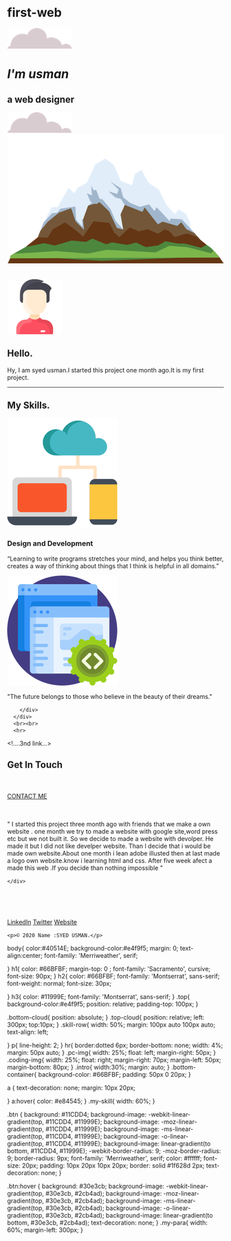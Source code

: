 # first-web
<!DOCTYPE html>
<html lang="en" dir="ltr">

<head>
  <meta charset="utf-8">
  <title> personal website</title>
  <link rel="stylesheet" href="css/styles.css">
  <link rel="icon" href="pencil logo.ai">
  <link href="https://fonts.googleapis.com/css2?family=Merriweather:wght@300&family=Montserrat:ital,wght@1,600&family=Sacramento&display=swap" rel="stylesheet">
</head>

<body>
  <div class="top">
    <img class="top-cloud" src="image/cloud.png" alt="cloud-image">
    <h1><em>I'm usman</em></h1>
    <h2>a web designer</h2>
    <img class="bottom-cloud" src="image/cloud.png" alt="cloud-image">
    <img class="cartoon-img" src="image/mountain.png" alt="mountain-image">

  </div>
  <!.....2nd div contanir .>
  <br><br>
  <div class="middle">
    <div class="middle-container">
      <div class="profile">
        <img src="image/person.png" alt="person-img">
        <h2>Hello.</h2>
        <p class="intro">Hy, I am syed usman.I started this project one month ago.It is my first project.</p>
      </div>
      <hr>
      <div class="skills-row">
        <h2 class="my-skill">My Skills.</h2>
        <div class="skill-row">
          <img class="pc-img" src="image/pc.png" alt="pc-img">
          <h3>Design and Development</h3>
          <p>“Learning to write programs stretches your mind, and helps you think better,<br> creates a way of thinking about things that I think is helpful in all domains.”</p>
        </div>
        <div class="skill-row">
          <img class="coding-img" src="image/coding.png" alt="coding-img">
          <p>"The future belongs to those who believe in the beauty of their dreams." </p>

        </div>
      </div>
      <br><br>
      <hr>

  </div>

<!....3nd link...>
  <div class="bottom">
    <div class="contact-me">
      <h2>Get In Touch</h2><br><br>
      <a class="btn" href="mailto:name@email.com">CONTACT ME</a><br><br><br>
    </div>
    <div class="my-para">
      <p>" I started this project three month ago with friends that we  make a own website .
      one month we try to made a website with google site,word press etc but we not built it.
     So we decide to made a website with devolper. He made it but I did not like develper website.
  Than I decide that i would be made own website.About one month i lean adobe illusted then at last made a logo own website.know i learning html and css.
After five week afect a made this web .If you decide than nothing impossible " </p>

    </div>
  </div>

<br><br>

  <div class="bottom-container">
    <br>
    <a  href="https://www.linkedin.com/">LinkedIn</a>
    <a  href="https://twitter.com/">Twitter</a>
    <a  href="https://www.app.co/">Website</a>

    <p>© 2020 Name :SYED USMAN.</p>
  </div>
  </div>

</body>

</html>
body{
  color:#40514E;
  background-color:#e4f9f5;
  margin: 0;
  text-align:center;
font-family: 'Merriweather', serif;

}
h1{
  color: #66BFBF;
  margin-top: 0 ;
font-family: 'Sacramento', cursive;
font-size: 90px;
}
h2{
  color: #66BFBF;
  font-family: 'Montserrat', sans-serif;
  font-weight: normal;
  font-size: 30px;

}
h3{
  color: #11999E;
  font-family: 'Montserrat', sans-serif;
}
.top{
  background-color:#e4f9f5;
  position: relative;
  padding-top: 100px;
}

.bottom-cloud{
  position: absolute;
}
.top-cloud{
position: relative;
left: 300px;
top:10px;
}
.skill-row{
  width: 50%;
  margin: 100px auto 100px auto;
  text-align: left;

}
p{
  line-height: 2;
}
hr{
  border:dotted 6px;
  border-bottom: none;
  width: 4%;
  margin: 50px auto;
}
.pc-img{
  width: 25%;
  float: left;
  margin-right: 50px;
}
.coding-img{
  width: 25%;
  float: right;
  margin-right: 70px;
  margin-left: 50px;
  margin-bottom: 80px;
}
.intro{
  width:30%;
  margin: auto;
}
.bottom-container{
  background-color: #66BFBF;
  padding: 50px 0 20px;
}

a
{
 text-decoration: none;
 margin: 10px 20px;

}
a:hover{
  color: #e84545;
}
.my-skill{
  width: 60%;
}

.btn {
  background: #11CDD4;
  background-image: -webkit-linear-gradient(top, #11CDD4, #11999E);
  background-image: -moz-linear-gradient(top, #11CDD4, #11999E);
  background-image: -ms-linear-gradient(top, #11CDD4, #11999E);
  background-image: -o-linear-gradient(top, #11CDD4, #11999E);
  background-image: linear-gradient(to bottom, #11CDD4, #11999E);
  -webkit-border-radius: 9;
  -moz-border-radius: 9;
  border-radius: 9px;
  font-family: 'Merriweather', serif;
  color: #ffffff;
  font-size: 20px;
  padding: 10px 20px 10px 20px;
  border: solid #1f628d 2px;
  text-decoration: none;
}

.btn:hover {
  background: #30e3cb;
  background-image: -webkit-linear-gradient(top, #30e3cb, #2cb4ad);
  background-image: -moz-linear-gradient(top, #30e3cb, #2cb4ad);
  background-image: -ms-linear-gradient(top, #30e3cb, #2cb4ad);
  background-image: -o-linear-gradient(top, #30e3cb, #2cb4ad);
  background-image: linear-gradient(to bottom, #30e3cb, #2cb4ad);
  text-decoration: none;
}
.my-para{
  width: 60%;
  margin-left: 300px;
}
